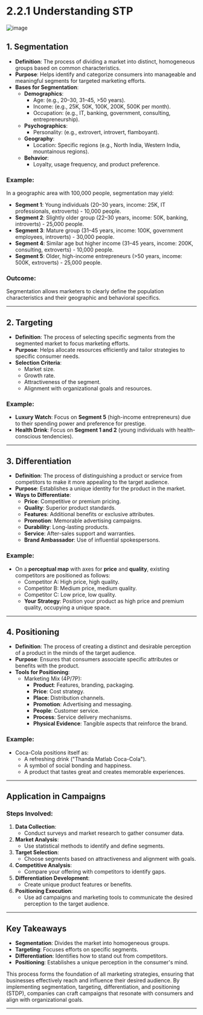 # 2.2.1 Understanding STP

![image](https://github.com/user-attachments/assets/c29b0382-2b46-4dec-8a95-f4b87ae67b0e)

## 1. Segmentation
- **Definition**: The process of dividing a market into distinct, homogeneous groups based on common characteristics.
- **Purpose**: Helps identify and categorize consumers into manageable and meaningful segments for targeted marketing efforts.
- **Bases for Segmentation**:
  - **Demographics**:
    - Age: (e.g., 20–30, 31–45, >50 years).
    - Income: (e.g., 25K, 50K, 100K, 200K, 500K per month).
    - Occupation: (e.g., IT, banking, government, consulting, entrepreneurship).
  - **Psychographics**:
    - Personality: (e.g., extrovert, introvert, flamboyant).
  - **Geography**:
    - Location: Specific regions (e.g., North India, Western India, mountainous regions).
  - **Behavior**:
    - Loyalty, usage frequency, and product preference.

### Example:
In a geographic area with 100,000 people, segmentation may yield:
- **Segment 1**: Young individuals (20–30 years, income: 25K, IT professionals, extroverts) - 10,000 people.
- **Segment 2**: Slightly older group (22–30 years, income: 50K, banking, introverts) - 25,000 people.
- **Segment 3**: Mature group (31–45 years, income: 100K, government employees, introverts) - 30,000 people.
- **Segment 4**: Similar age but higher income (31–45 years, income: 200K, consulting, extroverts) - 10,000 people.
- **Segment 5**: Older, high-income entrepreneurs (>50 years, income: 500K, extroverts) - 25,000 people.

### Outcome:
Segmentation allows marketers to clearly define the population characteristics and their geographic and behavioral specifics.

---

## 2. Targeting
- **Definition**: The process of selecting specific segments from the segmented market to focus marketing efforts.
- **Purpose**: Helps allocate resources efficiently and tailor strategies to specific consumer needs.
- **Selection Criteria**:
  - Market size.
  - Growth rate.
  - Attractiveness of the segment.
  - Alignment with organizational goals and resources.

### Example:
- **Luxury Watch**: Focus on **Segment 5** (high-income entrepreneurs) due to their spending power and preference for prestige.
- **Health Drink**: Focus on **Segment 1 and 2** (young individuals with health-conscious tendencies).

---

## 3. Differentiation
- **Definition**: The process of distinguishing a product or service from competitors to make it more appealing to the target audience.
- **Purpose**: Establishes a unique identity for the product in the market.
- **Ways to Differentiate**:
  - **Price**: Competitive or premium pricing.
  - **Quality**: Superior product standards.
  - **Features**: Additional benefits or exclusive attributes.
  - **Promotion**: Memorable advertising campaigns.
  - **Durability**: Long-lasting products.
  - **Service**: After-sales support and warranties.
  - **Brand Ambassador**: Use of influential spokespersons.

### Example:
- On a **perceptual map** with axes for **price** and **quality**, existing competitors are positioned as follows:
  - Competitor A: High price, high quality.
  - Competitor B: Medium price, medium quality.
  - Competitor C: Low price, low quality.
  - **Your Strategy**: Position your product as high price and premium quality, occupying a unique space.

---

## 4. Positioning
- **Definition**: The process of creating a distinct and desirable perception of a product in the minds of the target audience.
- **Purpose**: Ensures that consumers associate specific attributes or benefits with the product.
- **Tools for Positioning**:
  - Marketing Mix (4P/7P):
    - **Product**: Features, branding, packaging.
    - **Price**: Cost strategy.
    - **Place**: Distribution channels.
    - **Promotion**: Advertising and messaging.
    - **People**: Customer service.
    - **Process**: Service delivery mechanisms.
    - **Physical Evidence**: Tangible aspects that reinforce the brand.

### Example:
- Coca-Cola positions itself as:
  - A refreshing drink ("Thanda Matlab Coca-Cola").
  - A symbol of social bonding and happiness.
  - A product that tastes great and creates memorable experiences.

---

## Application in Campaigns
### Steps Involved:
1. **Data Collection**:
   - Conduct surveys and market research to gather consumer data.
2. **Market Analysis**:
   - Use statistical methods to identify and define segments.
3. **Target Selection**:
   - Choose segments based on attractiveness and alignment with goals.
4. **Competitive Analysis**:
   - Compare your offering with competitors to identify gaps.
5. **Differentiation Development**:
   - Create unique product features or benefits.
6. **Positioning Execution**:
   - Use ad campaigns and marketing tools to communicate the desired perception to the target audience.

---

## Key Takeaways
- **Segmentation**: Divides the market into homogeneous groups.
- **Targeting**: Focuses efforts on specific segments.
- **Differentiation**: Identifies how to stand out from competitors.
- **Positioning**: Establishes a unique perception in the consumer's mind.

This process forms the foundation of all marketing strategies, ensuring that businesses effectively reach and influence their desired audience. By implementing segmentation, targeting, differentiation, and positioning (STDP), companies can craft campaigns that resonate with consumers and align with organizational goals.

---
